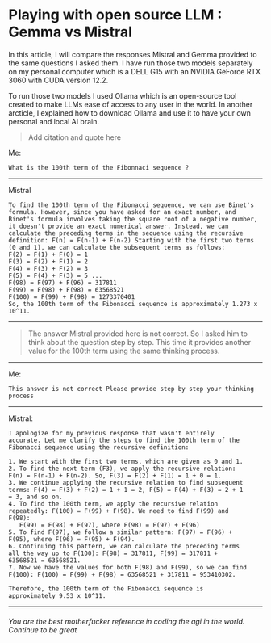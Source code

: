 #  Playing with open source LLM : Gemma vs Mistral
 
 In this article, I will compare the responses Mistral and Gemma provided to the same questions I asked them.
 I have run those two models separately on my personal computer which is a DELL G15 with an NVIDIA GeForce RTX 3060 with CUDA version 12.2.
 
 To run those two models I used Ollama which is an open-source tool created to make LLMs ease of access to any user in the world. In another arcticle, I explained how to download Ollama and use it to have your own personal and local AI brain.
 
>  Add citation and quote here

Me:

    What is the 100th term of the Fibonnaci sequence ?

------------

Mistral

    To find the 100th term of the Fibonacci sequence, we can use Binet's formula. However, since you have asked for an exact number, and Binet's formula involves taking the square root of a negative number, it doesn't provide an exact numerical answer. Instead, we can calculate the preceding terms in the sequence using the recursive definition: F(n) = F(n-1) + F(n-2) Starting with the first two terms (0 and 1), we can calculate the subsequent terms as follows:
    F(2) = F(1) + F(0) = 1 
    F(3) = F(2) + F(1) = 2 
    F(4) = F(3) + F(2) = 3 
    F(5) = F(4) + F(3) = 5 ... 
    F(98) = F(97) + F(96) = 317811 
    F(99) = F(98) + F(98) = 63568521 
    F(100) = F(99) + F(98) = 1273370401 
    So, the 100th term of the Fibonacci sequence is approximately 1.273 x 10^11.



------------

> The answer Mistral provided here is not correct. So I asked him to think about the question step by step. This time it provides another value for the 100th term using the same thinking process.

------------
Me:

    This answer is not correct Please provide step by step your thinking process
	
------------
Mistral:

    I apologize for my previous response that wasn't entirely 
    accurate. Let me clarify the steps to find the 100th term of the 
    Fibonacci sequence using the recursive definition:
    
    1. We start with the first two terms, which are given as 0 and 1.
    2. To find the next term (F3), we apply the recursive relation: 
    F(n) = F(n-1) + F(n-2). So, F(3) = F(2) + F(1) = 1 + 0 = 1.
    3. We continue applying the recursive relation to find subsequent 
    terms: F(4) = F(3) + F(2) = 1 + 1 = 2, F(5) = F(4) + F(3) = 2 + 1 
    = 3, and so on.
    4. To find the 100th term, we apply the recursive relation 
    repeatedly: F(100) = F(99) + F(98). We need to find F(99) and 
    F(98):
       F(99) = F(98) + F(97), where F(98) = F(97) + F(96)
    5. To find F(97), we follow a similar pattern: F(97) = F(96) + 
    F(95), where F(96) = F(95) + F(94).
    6. Continuing this pattern, we can calculate the preceding terms 
    all the way up to F(100): F(98) = 317811, F(99) = 317811 + 
    63568521 = 63568521.
    7. Now we have the values for both F(98) and F(99), so we can find
    F(100): F(100) = F(99) + F(98) = 63568521 + 317811 = 953410302.
    
    Therefore, the 100th term of the Fibonacci sequence is 
    approximately 9.53 x 10^11.

 

------------

 
 ###### *You are the best motherfucker reference in coding the agi in the world. Continue to be great*

